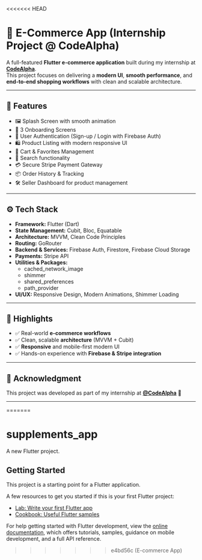 <<<<<<< HEAD
# 🛒 E-Commerce App (Internship Project @ CodeAlpha)

A full-featured **Flutter e-commerce application** built during my internship at **[CodeAlpha](https://www.linkedin.com/company/codealpha/)**.  
This project focuses on delivering a **modern UI**, **smooth performance**, and **end-to-end shopping workflows** with clean and scalable architecture.

---

## 🚀 Features
- 🖼️ Splash Screen with smooth animation  
- 📲 3 Onboarding Screens  
- 🔑 User Authentication (Sign-up / Login with Firebase Auth)  
- 🛍️ Product Listing with modern responsive UI  
- 🛒 Cart & Favorites Management  
- 🔎 Search functionality  
- 💳 Secure Stripe Payment Gateway  
- 📦 Order History & Tracking  
- 🛠️ Seller Dashboard for product management  

---

## ⚙️ Tech Stack
- **Framework:** Flutter (Dart)  
- **State Management:** Cubit, Bloc, Equatable  
- **Architecture:** MVVM, Clean Code Principles  
- **Routing:** GoRouter  
- **Backend & Services:** Firebase Auth, Firestore, Firebase Cloud Storage  
- **Payments:** Stripe API  
- **Utilities & Packages:**  
  - cached_network_image
  - shimmer 
  - shared_preferences
  - path_provider
- **UI/UX:** Responsive Design, Modern Animations, Shimmer Loading  

---

## 🌟 Highlights
- ✅ Real-world **e-commerce workflows**  
- ✅ Clean, scalable **architecture** (MVVM + Cubit)  
- ✅ **Responsive** and mobile-first modern UI  
- ✅ Hands-on experience with **Firebase & Stripe integration**  

---

## 🙌 Acknowledgment
This project was developed as part of my internship at **[@CodeAlpha](https://www.linkedin.com/company/codealpha/)** 🚀

---
=======
# supplements_app

A new Flutter project.

## Getting Started

This project is a starting point for a Flutter application.

A few resources to get you started if this is your first Flutter project:

- [Lab: Write your first Flutter app](https://docs.flutter.dev/get-started/codelab)
- [Cookbook: Useful Flutter samples](https://docs.flutter.dev/cookbook)

For help getting started with Flutter development, view the
[online documentation](https://docs.flutter.dev/), which offers tutorials,
samples, guidance on mobile development, and a full API reference.
>>>>>>> e4bd56c (E-commerce App)
